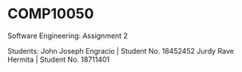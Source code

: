 # COMP10050
Software Engineering: Assignment 2

Students:
John Joseph Engracio | Student No. 18452452
Jurdy Rave Hermita | Student No. 18711401
